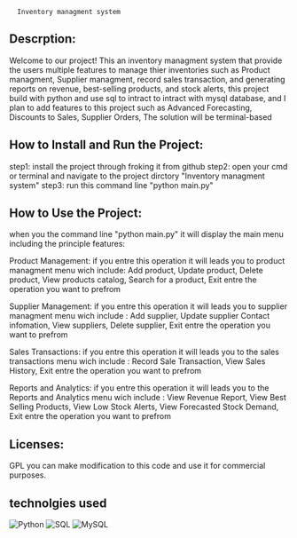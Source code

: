       Inventory managment system

## Descrption:
 Welcome to our project! This an inventory managment system that provide the users multiple features to manage thier inventories such as Product managment, Supplier managment, record sales transaction, and generating reports on revenue, best-selling products, and stock alerts, this project build with python and use sql to intract to intract with mysql database, and I plan to add features to this project such as Advanced Forecasting, Discounts to Sales, Supplier Orders, The solution will be terminal-based 

## How to Install and Run the Project:
 step1: install the project through froking it from github 
 step2: open your cmd or terminal and navigate to the project dirctory "Inventory managment system" 
 step3: run this command line "python main.py"

## How to Use the Project: 
 when you the command line "python main.py" it will display the main menu including the principle features: 

Product Management:
 if you entre this operation it will leads you to product managment menu wich include:
 Add product, Update product, Delete product, View products catalog, Search for a product, Exit
 entre the operation you want to prefrom

Supplier Management:
 if you entre this operation it will leads you to supplier managment menu wich include :
 Add supplier, Update supplier Contact infomation, View suppliers, Delete supplier, Exit
 entre the operation you want to prefrom

Sales Transactions:
 if you entre this operation it will leads you to the sales transactions menu wich include :
 Record Sale Transaction, View Sales History, Exit
 entre the operation you want to prefrom

Reports and Analytics:
 if you entre this operation it will leads you to the Reports and Analytics menu wich include :
 View Revenue Report, View Best Selling Products, View Low Stock Alerts, View Forecasted Stock Demand, Exit
 entre the operation you want to prefrom

## Licenses:
 GPL you can  make modification to this code and use it for commercial purposes.

## technolgies used
![Python](https://img.shields.io/badge/Python-3776AB?style=for-the-badge&logo=python&logoColor=white)
![SQL](https://img.shields.io/badge/SQL-4479A1?style=for-the-badge&logo=mysql&logoColor=white)
![MySQL](https://img.shields.io/badge/MySQL-4479A1?style=for-the-badge&logo=mysql&logoColor=white)

